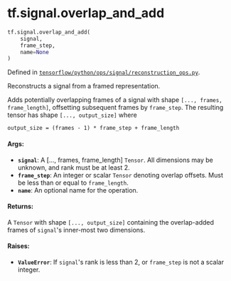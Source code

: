 <div itemscope itemtype="http://developers.google.com/ReferenceObject">
<meta itemprop="name" content="tf.signal.overlap_and_add" />
<meta itemprop="path" content="Stable" />
</div>

# tf.signal.overlap_and_add

``` python
tf.signal.overlap_and_add(
    signal,
    frame_step,
    name=None
)
```



Defined in [`tensorflow/python/ops/signal/reconstruction_ops.py`](/code/stable/tensorflow/python/ops/signal/reconstruction_ops.py).

Reconstructs a signal from a framed representation.

Adds potentially overlapping frames of a signal with shape
`[..., frames, frame_length]`, offsetting subsequent frames by `frame_step`.
The resulting tensor has shape `[..., output_size]` where

    output_size = (frames - 1) * frame_step + frame_length

#### Args:

* <b>`signal`</b>: A [..., frames, frame_length] `Tensor`. All dimensions may be
    unknown, and rank must be at least 2.
* <b>`frame_step`</b>: An integer or scalar `Tensor` denoting overlap offsets. Must be
    less than or equal to `frame_length`.
* <b>`name`</b>: An optional name for the operation.


#### Returns:

A `Tensor` with shape `[..., output_size]` containing the overlap-added
frames of `signal`'s inner-most two dimensions.


#### Raises:

* <b>`ValueError`</b>: If `signal`'s rank is less than 2, or `frame_step` is not a
    scalar integer.